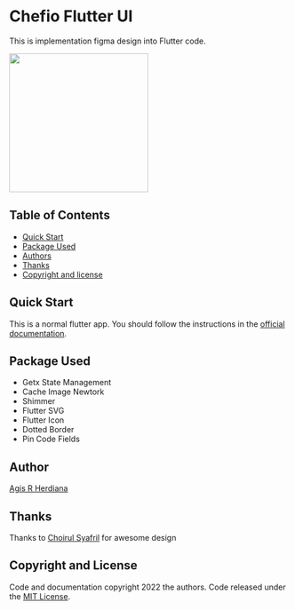 
# Chefio Flutter UI

This is implementation figma design into Flutter code.


<img src="https://github.com/agisrh/recipe_app/blob/master/screenshoot/screenshoot.gif?raw=true" width="250"/>


## Table of Contents
- [Quick Start](#quick-start)
- [Package Used](#package-used)
- [Authors](#authors)
- [Thanks](#thanks)
- [Copyright and license](#copyright-and-license)
## Quick Start
This is a normal flutter app. You should follow the instructions in the [official documentation](https://flutter.io/docs/get-started/install).
## Package Used
* Getx State Management
* Cache Image Newtork
* Shimmer
* Flutter SVG
* Flutter Icon
* Dotted Border
* Pin Code Fields
## Author

[Agis R Herdiana](https://www.github.com/agisrh)


## Thanks

Thanks to [Choirul Syafril](https://www.behance.net/gallery/109160303/Freebies-Chefio-Recipe-App-UI-Kit) for awesome design
## Copyright and License

Code and documentation copyright 2022 the authors. Code released under the [MIT License](https://github.com/agisrh/recipe_app/blob/master/LICENSE).

